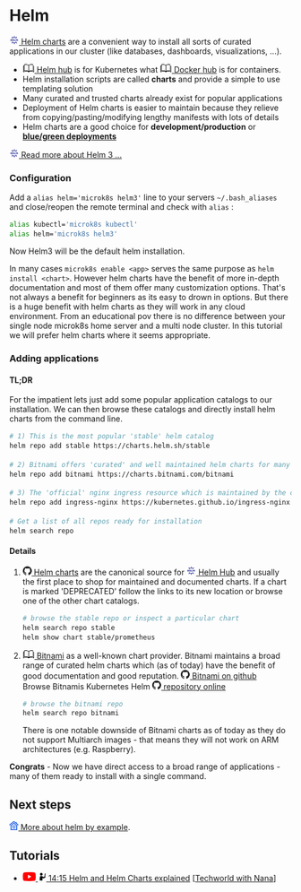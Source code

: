 # Helm

[![](images/ico/color/helm_16.png) Helm charts](https://helm.sh/) are a convenient way to install all sorts of curated applications in our cluster 
(like databases, dashboards, visualizations, ...).

- [![](images/ico/book_16.png) Helm hub](https://hub.helm.sh)
 is for Kubernetes what 
 [![](images/ico/book_16.png) Docker hub](https://hub.docker.com/) is for containers.
- Helm installation scripts are called **charts** and provide a simple to use templating solution
- Many curated and trusted charts already exist for popular applications
- Deployment of Helm charts is easier to maintain because they relieve from copying/pasting/modifying 
lengthy manifests with lots of details
- Helm charts are a good choice for **development/production** or 
[**blue/green deployments**](https://octopus.com/docs/deployment-patterns/blue-green-deployments)


[![](images/ico/color/helm_16.png) Read more about Helm 3 ...](https://helm.sh/blog/helm-3-released/)

### Configuration

Add a `alias helm='microk8s helm3'` line to your servers `~/.bash_aliases` and close/reopen the remote terminal 
and check with `alias` :

```bash
alias kubectl='microk8s kubectl'
alias helm='microk8s helm3'
```
Now Helm3 will be the default helm installation.

In many cases `microk8s enable <app>` serves the same purpose as `helm install <chart>`.
However helm charts have the benefit of more in-depth documentation and most of them offer 
many customization options. That's not always a benefit for beginners as its easy to drown
in options. But there is a huge benefit with helm charts as they will work
in any cloud environment. 
From an educational pov there is no difference between your single node 
microk8s home server and a multi node cluster.
In this tutorial we will prefer helm charts where it seems appropriate. 

### Adding applications

#### TL;DR

For the impatient lets just add some popular application catalogs to our installation.
We can then browse these catalogs and directly install helm charts from the command line. 

```bash
# 1) This is the most popular 'stable' helm catalog 
helm repo add stable https://charts.helm.sh/stable

# 2) Bitnami offers 'curated' and well maintained helm charts for many apps - see below
helm repo add bitnami https://charts.bitnami.com/bitnami

# 3) The 'official' nginx ingress resource which is maintained by the community
helm repo add ingress-nginx https://kubernetes.github.io/ingress-nginx

# Get a list of all repos ready for installation
helm search repo
```
 
#### Details

1) [![](images/ico/github_16.png) Helm charts](https://github.com/helm/charts)
   are the canonical source for [![](images/ico/color/helm_16.png) Helm Hub](https://hub.helm.sh/)
   and usually the first place to shop for maintained and documented charts. If a chart is marked
   'DEPRECATED' follow the links to its new location or browse one of the other chart catalogs.
   ```bash
   # browse the stable repo or inspect a particular chart
   helm search repo stable
   helm show chart stable/prometheus
   ```   
2) [![](images/ico/book_16.png) Bitnami](https://bitnami.com/) as a well-known chart provider.
   Bitnami maintains a broad range of curated helm charts which (as of today) have the benefit of
   good documentation and good reputation.
   [![](images/ico/github_16.png) Bitnami on github](https://github.com/bitnami/charts)  
   Browse Bitnamis Kubernetes Helm [![](images/ico/github_16.png) repository online](https://github.com/bitnami/charts/tree/master/bitnami)
   ```bash
   # browse the bitnami repo
   helm search repo bitnami
   ```
   There is one notable downside of Bitnami charts as of today as they do not support Multiarch
   images - that means they will not work on ARM architectures (e.g. Raspberry).

**Congrats** - Now we have direct access to a broad range of applications - many of them ready to install with a single command.

## Next steps

![](images/ico/color/homekube_16.png)[ More about helm by example](helm-basics.md).

## Tutorials

 - [![](images/ico/color/youtube_16.png) ![](images/ico/instructor_16.png) 14:15 Helm and Helm Charts explained](https://www.youtube.com/watch?v=-ykwb1d0DXU) 
 [[Techworld with Nana](https://www.youtube.com/channel/UCdngmbVKX1Tgre699-XLlUA)]   
